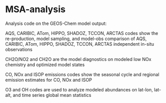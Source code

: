 # MSA-analysis
Analysis code on the GEOS-Chem model output:

AQS, CARIBIC, ATom, HIPPO, SHADOZ, TCCON, ARCTAS codes show the re-production, model sampling, and model-obs comparison of AQS, CARIBIC, ATom, HIPPO, SHADOZ, TCCON, ARCTAS independent in-situ observations

CH2O/NO2 and CH2O are the model diagnostics on modeled low NOx chemistry and optimized model states

CO, NOx and ISOP emissions codes show the seasonal cycle and regional emission estimates for CO, NOx and ISOP

O3 and OH codes are used to analyze modeled abundances on lat-lon, lat-alt, and time series global mean statistics
